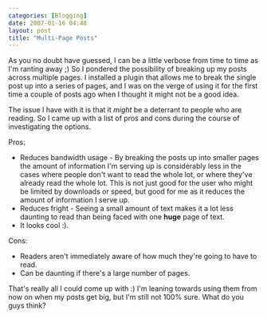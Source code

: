 ```yaml
---
categories: [Blogging]
date: 2007-01-16 04:48
layout: post
title: "Multi-Page Posts"
---
```

As you no doubt have guessed, I can be a little verbose from time to time as I'm ranting away ;) So I pondered the possibility of breaking up my posts across multiple pages.  I installed a plugin that allows me to break the single post up into a series of pages, and I was on the verge of using it for the first time a couple of posts ago when I thought it might not be a good idea.

The issue I have with it is that it <em>might</em> be a deterrant to people who are reading. So I came up with a list of pros and cons during the course of investigating the options.

Pros:<ul><li>Reduces bandwidth usage - By breaking the posts up into smaller pages the amount of information I'm serving up is considerably less in the cases where people don't want to read the whole lot, or where they've already read the whole lot. This is not just good for the user who might be limited by downloads or speed, but good for me as it reduces the amount of information I serve up.</li><li>Reduces fright - Seeing a small amount of text makes it a lot less daunting to read than being faced with one <strong>huge</strong> page of text.</li><li>It looks cool :).</li></ul>
Cons:<ul><li>Readers aren't immediately aware of how much they're going to have to read.</li><li>Can be daunting if there's a large number of pages.</li></ul>

That's really all I could come up with :) I'm leaning towards using them from now on when my posts get big, but I'm still not 100% sure. What do you guys think?
